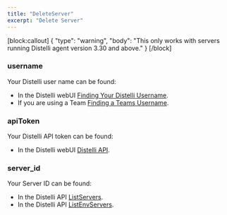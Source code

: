 ```yaml
---
title: "DeleteServer"
excerpt: "Delete Server"
---
```

[block:callout]
{
  "type": "warning",
  "body": "This only works with servers running Distelli agent version 3.30 and above."
}
[/block]
### username

Your Distelli user name can be found:
* In the Distelli webUI [Finding Your Distelli Username](doc:finding-your-distelli-username).
* If you are using a Team [Finding a Teams Username](doc:finding-a-teams-distelli-username).

### apiToken

Your Distelli API token can be found:
* In the Distelli webUI [Distelli API](doc:distelli-api).

### server_id

Your Server ID can be found:
* In the Distelli API [ListServers](doc:listservers).
* In the Distelli API [ListEnvServers](doc:listenvservers).